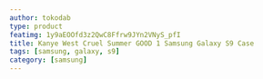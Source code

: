 ```yaml
---
author: tokodab
type: product
featimg: 1y9aEOOfd3z2QwC8Ffrw9JYn2VNyS_pfI
title: Kanye West Cruel Summer GOOD 1 Samsung Galaxy S9 Case
tags: [samsung, galaxy, s9]
category: [samsung]
---
```

